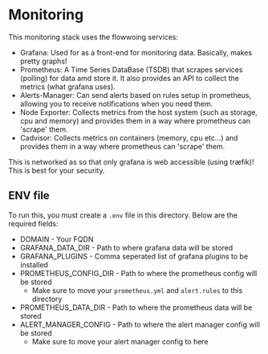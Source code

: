 # Monitoring

This monitoring stack uses the flowwoing services:
- Grafana: Used for as a front-end for monitoring data. Basically, makes pretty graphs!
- Prometheus: A Time Series DataBase (TSDB) that scrapes services (polling) for data amd store it. It also provides an API to collect the metrics (what grafana uses).
- Alerts-Manager: Can send alerts based on rules setup in prometheus, allowing you to receive notifications when you need them.
- Node Exporter: Collects metrics from the host system (such as storage, cpu and memory) and provides them in a way where prometheus can 'scrape' them.
- Cadvisor: Collects metrics on containers (memory, cpu etc...) and provides them in a way where prometheus can 'scrape' them.

This is networked as so that only grafana is web accessible (using træfik)! This is best for your security.

## ENV file

To run this, you must create a `.env` file in this directory. Below are the required fields:

- DOMAIN - Your FQDN
- GRAFANA_DATA_DIR - Path to where grafana data will be stored
- GRAFANA_PLUGINS - Comma seperated list of grafana plugins to be installed
- PROMETHEUS_CONFIG_DIR - Path to where the prometheus config will be stored
  - Make sure to move your `prometheus.yml` and `alert.rules` to this directory
- PROMETHEUS_DATA_DIR - Path to where the prometheus data will be stored
- ALERT_MANAGER_CONFIG - Path to where the alert manager config will be stored
  - Make sure to move your alert manager config to here
